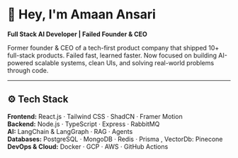 # 👋 Hey, I'm Amaan Ansari

**Full Stack AI Developer | Failed Founder & CEO**

Former founder & CEO of a tech-first product company that shipped 10+ full-stack products. Failed fast, learned faster. Now focused on building AI-powered scalable systems, clean UIs, and solving real-world problems through code.

---

## ⚙️ Tech Stack

**Frontend:** React.js · Tailwind CSS · ShadCN · Framer Motion  
**Backend:** Node.js · TypeScript · Express · RabbitMQ  
**AI:** LangChain & LangGraph · RAG · Agents  
**Databases:** PostgreSQL · MongoDB · Redis · Prisma , VectorDb: Pinecone              
**DevOps & Cloud:** Docker · GCP · AWS  · GitHub Actions 
